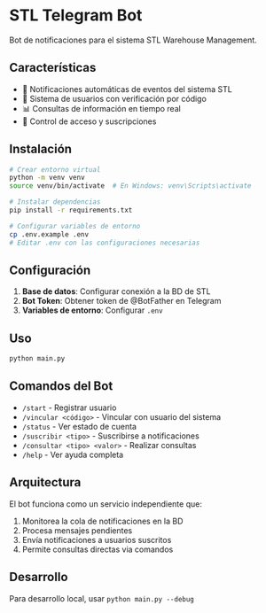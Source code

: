 # STL Telegram Bot

Bot de notificaciones para el sistema STL Warehouse Management.

## Características

- 🔔 Notificaciones automáticas de eventos del sistema STL
- 👥 Sistema de usuarios con verificación por código
- 📊 Consultas de información en tiempo real
- 🔐 Control de acceso y suscripciones

## Instalación

```bash
# Crear entorno virtual
python -m venv venv
source venv/bin/activate  # En Windows: venv\Scripts\activate

# Instalar dependencias
pip install -r requirements.txt

# Configurar variables de entorno
cp .env.example .env
# Editar .env con las configuraciones necesarias
```

## Configuración

1. **Base de datos**: Configurar conexión a la BD de STL
2. **Bot Token**: Obtener token de @BotFather en Telegram
3. **Variables de entorno**: Configurar `.env`

## Uso

```bash
python main.py
```

## Comandos del Bot

- `/start` - Registrar usuario
- `/vincular <código>` - Vincular con usuario del sistema
- `/status` - Ver estado de cuenta
- `/suscribir <tipo>` - Suscribirse a notificaciones
- `/consultar <tipo> <valor>` - Realizar consultas
- `/help` - Ver ayuda completa

## Arquitectura

El bot funciona como un servicio independiente que:
1. Monitorea la cola de notificaciones en la BD
2. Procesa mensajes pendientes
3. Envía notificaciones a usuarios suscritos
4. Permite consultas directas via comandos

## Desarrollo

Para desarrollo local, usar `python main.py --debug`